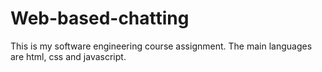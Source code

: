 # Web-based-chatting
This is my software engineering course assignment.
The main languages are html, css and javascript.
